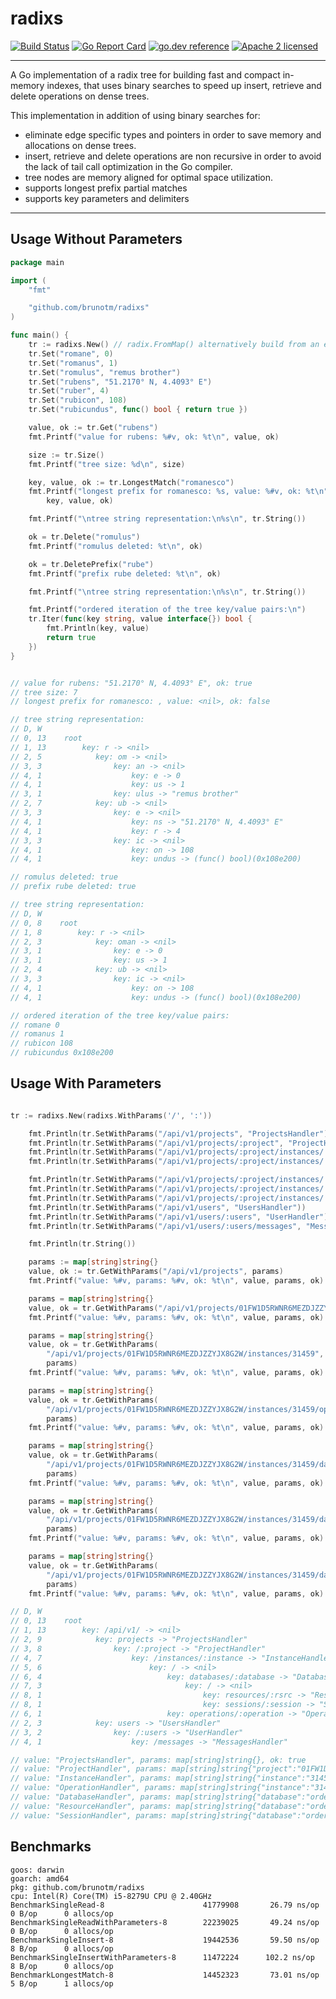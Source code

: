 # radixs

[![Build Status](https://github.com/brunotm/radixs/actions/workflows/test.yml/badge.svg)](https://github.com/brunotm/radixs/actions)
[![Go Report Card](https://goreportcard.com/badge/brunotm/radixs?cache=0)](https://goreportcard.com/report/brunotm/radixs)
[![go.dev reference](https://img.shields.io/badge/go.dev-reference-007d9c?logo=go&logoColor=white&style=flat-square)](https://pkg.go.dev/github.com/brunotm/radixs)
[![Apache 2 licensed](https://img.shields.io/badge/license-Apache2-blue.svg)](https://raw.githubusercontent.com/brunotm/radixs/master/LICENSE)

---

A Go implementation of a radix tree for building fast and compact in-memory indexes, that uses binary searches to speed up insert, retrieve and delete operations on dense trees.

This implementation in addition of using binary searches for:

- eliminate edge specific types and pointers in order to save memory and allocations on dense trees.
- insert, retrieve and delete operations are non recursive in order to avoid the lack of tail call optimization in the Go compiler.
- tree nodes are memory aligned for optimal space utilization.
- supports longest prefix partial matches
- supports key parameters and delimiters

___

## Usage Without Parameters

```go
package main

import (
	"fmt"

	"github.com/brunotm/radixs"
)

func main() {
	tr := radixs.New() // radix.FromMap() alternatively build from an existing map
	tr.Set("romane", 0)
	tr.Set("romanus", 1)
	tr.Set("romulus", "remus brother")
	tr.Set("rubens", "51.2170° N, 4.4093° E")
	tr.Set("ruber", 4)
	tr.Set("rubicon", 108)
	tr.Set("rubicundus", func() bool { return true })

	value, ok := tr.Get("rubens")
	fmt.Printf("value for rubens: %#v, ok: %t\n", value, ok)

	size := tr.Size()
	fmt.Printf("tree size: %d\n", size)

	key, value, ok := tr.LongestMatch("romanesco")
	fmt.Printf("longest prefix for romanesco: %s, value: %#v, ok: %t\n",
		key, value, ok)

	fmt.Printf("\ntree string representation:\n%s\n", tr.String())

	ok = tr.Delete("romulus")
	fmt.Printf("romulus deleted: %t\n", ok)

	ok = tr.DeletePrefix("rube")
	fmt.Printf("prefix rube deleted: %t\n", ok)

	fmt.Printf("\ntree string representation:\n%s\n", tr.String())

	fmt.Printf("ordered iteration of the tree key/value pairs:\n")
	tr.Iter(func(key string, value interface{}) bool {
		fmt.Println(key, value)
		return true
	})
}


// value for rubens: "51.2170° N, 4.4093° E", ok: true
// tree size: 7
// longest prefix for romanesco: , value: <nil>, ok: false

// tree string representation:
// D, W
// 0, 13    root
// 1, 13        key: r -> <nil>
// 2, 5            key: om -> <nil>
// 3, 3                key: an -> <nil>
// 4, 1                    key: e -> 0
// 4, 1                    key: us -> 1
// 3, 1                key: ulus -> "remus brother"
// 2, 7            key: ub -> <nil>
// 3, 3                key: e -> <nil>
// 4, 1                    key: ns -> "51.2170° N, 4.4093° E"
// 4, 1                    key: r -> 4
// 3, 3                key: ic -> <nil>
// 4, 1                    key: on -> 108
// 4, 1                    key: undus -> (func() bool)(0x108e200)

// romulus deleted: true
// prefix rube deleted: true

// tree string representation:
// D, W
// 0, 8    root
// 1, 8        key: r -> <nil>
// 2, 3            key: oman -> <nil>
// 3, 1                key: e -> 0
// 3, 1                key: us -> 1
// 2, 4            key: ub -> <nil>
// 3, 3                key: ic -> <nil>
// 4, 1                    key: on -> 108
// 4, 1                    key: undus -> (func() bool)(0x108e200)

// ordered iteration of the tree key/value pairs:
// romane 0
// romanus 1
// rubicon 108
// rubicundus 0x108e200
```

## Usage With Parameters
```go

tr := radixs.New(radixs.WithParams('/', ':'))

	fmt.Println(tr.SetWithParams("/api/v1/projects", "ProjectsHandler"))
	fmt.Println(tr.SetWithParams("/api/v1/projects/:project", "ProjectHandler"))
	fmt.Println(tr.SetWithParams("/api/v1/projects/:project/instances/:instance", "InstanceHandler"))
	fmt.Println(tr.SetWithParams("/api/v1/projects/:project/instances/:instance/operations/:operation", "OperationHandler"))

	fmt.Println(tr.SetWithParams("/api/v1/projects/:project/instances/:instance/databases/:database", "DatabaseHandler"))
	fmt.Println(tr.SetWithParams("/api/v1/projects/:project/instances/:instance/databases/:database/resources/:rsrc", "ResourceHandler"))
	fmt.Println(tr.SetWithParams("/api/v1/projects/:project/instances/:instance/databases/:database/sessions/:session", "SessionHandler"))
	fmt.Println(tr.SetWithParams("/api/v1/users", "UsersHandler"))
	fmt.Println(tr.SetWithParams("/api/v1/users/:users", "UserHandler"))
	fmt.Println(tr.SetWithParams("/api/v1/users/:users/messages", "MessagesHandler"))

	fmt.Println(tr.String())

	params := map[string]string{}
	value, ok := tr.GetWithParams("/api/v1/projects", params)
	fmt.Printf("value: %#v, params: %#v, ok: %t\n", value, params, ok)

	params = map[string]string{}
	value, ok = tr.GetWithParams("/api/v1/projects/01FW1D5RWNR6MEZDJZZYJX8G2W", params)
	fmt.Printf("value: %#v, params: %#v, ok: %t\n", value, params, ok)

	params = map[string]string{}
	value, ok = tr.GetWithParams(
		"/api/v1/projects/01FW1D5RWNR6MEZDJZZYJX8G2W/instances/31459",
		params)
	fmt.Printf("value: %#v, params: %#v, ok: %t\n", value, params, ok)

	params = map[string]string{}
	value, ok = tr.GetWithParams(
		"/api/v1/projects/01FW1D5RWNR6MEZDJZZYJX8G2W/instances/31459/operations/upgrade",
		params)
	fmt.Printf("value: %#v, params: %#v, ok: %t\n", value, params, ok)

	params = map[string]string{}
	value, ok = tr.GetWithParams(
		"/api/v1/projects/01FW1D5RWNR6MEZDJZZYJX8G2W/instances/31459/databases/ordersdb",
		params)
	fmt.Printf("value: %#v, params: %#v, ok: %t\n", value, params, ok)

	params = map[string]string{}
	value, ok = tr.GetWithParams(
		"/api/v1/projects/01FW1D5RWNR6MEZDJZZYJX8G2W/instances/31459/databases/ordersdb/resources/order_items",
		params)
	fmt.Printf("value: %#v, params: %#v, ok: %t\n", value, params, ok)

	params = map[string]string{}
	value, ok = tr.GetWithParams(
		"/api/v1/projects/01FW1D5RWNR6MEZDJZZYJX8G2W/instances/31459/databases/ordersdb/sessions/281474976710655",
		params)
	fmt.Printf("value: %#v, params: %#v, ok: %t\n", value, params, ok)

// D, W
// 0, 13    root
// 1, 13        key: /api/v1/ -> <nil>
// 2, 9            key: projects -> "ProjectsHandler"
// 3, 8                key: /:project -> "ProjectHandler"
// 4, 7                    key: /instances/:instance -> "InstanceHandler"
// 5, 6                        key: / -> <nil>
// 6, 4                            key: databases/:database -> "DatabaseHandler"
// 7, 3                                key: / -> <nil>
// 8, 1                                    key: resources/:rsrc -> "ResourceHandler"
// 8, 1                                    key: sessions/:session -> "SessionHandler"
// 6, 1                            key: operations/:operation -> "OperationHandler"
// 2, 3            key: users -> "UsersHandler"
// 3, 2                key: /:users -> "UserHandler"
// 4, 1                    key: /messages -> "MessagesHandler"

// value: "ProjectsHandler", params: map[string]string{}, ok: true
// value: "ProjectHandler", params: map[string]string{"project":"01FW1D5RWNR6MEZDJZZYJX8G2W"}, ok: true
// value: "InstanceHandler", params: map[string]string{"instance":"31459", "project":"01FW1D5RWNR6MEZDJZZYJX8G2W"}, ok: true
// value: "OperationHandler", params: map[string]string{"instance":"31459", "operation":"upgrade", "project":"01FW1D5RWNR6MEZDJZZYJX8G2W"}, ok: true
// value: "DatabaseHandler", params: map[string]string{"database":"ordersdb", "instance":"31459", "project":"01FW1D5RWNR6MEZDJZZYJX8G2W"}, ok: true
// value: "ResourceHandler", params: map[string]string{"database":"ordersdb", "instance":"31459", "project":"01FW1D5RWNR6MEZDJZZYJX8G2W", "rsrc":"order_items"}, ok: true
// value: "SessionHandler", params: map[string]string{"database":"ordersdb", "instance":"31459", "project":"01FW1D5RWNR6MEZDJZZYJX8G2W", "session":"281474976710655"}, ok: true
```

## Benchmarks
```
goos: darwin
goarch: amd64
pkg: github.com/brunotm/radixs
cpu: Intel(R) Core(TM) i5-8279U CPU @ 2.40GHz
BenchmarkSingleRead-8                      41779908       26.79 ns/op      0 B/op      0 allocs/op
BenchmarkSingleReadWithParameters-8        22239025       49.24 ns/op      0 B/op      0 allocs/op
BenchmarkSingleInsert-8                    19442536       59.50 ns/op      8 B/op      0 allocs/op
BenchmarkSingleInsertWithParameters-8      11472224      102.2 ns/op       8 B/op      0 allocs/op
BenchmarkLongestMatch-8                    14452323       73.01 ns/op      5 B/op      1 allocs/op
```